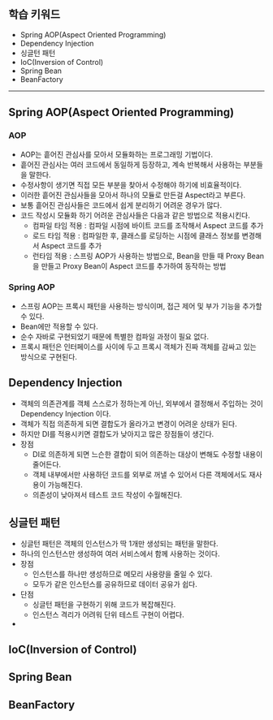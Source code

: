 ## 학습 키워드

- Spring AOP(Aspect Oriented Programming)
- Dependency Injection
- 싱글턴 패턴
- IoC(Inversion of Control)
- Spring Bean
- BeanFactory

<hr>


## Spring AOP(Aspect Oriented Programming) 
### AOP
- AOP는 흩어진 관심사를 모아서 모듈화하는 프로그래밍 기법이다.
- 흩어진 관심사는 여러 코드에서 동일하게 등장하고, 계속 반복해서 사용하는 부분들을 말한다.
- 수정사항이 생기면 직접 모든 부분을 찾아서 수정해야 하기에 비효율적이다.
- 이러한 흩어진 관심사들을 모아서 하나의 모듈로 만든걸 Aspect라고 부른다.
- 보통 흩어진 관심사들은 코드에서 쉽게 분리하기 어려운 경우가 많다.
- 코드 작성시 모듈화 하기 어려운 관심사들은 다음과 같은 방법으로 적용시킨다.
  - 컴파일 타임 적용 : 컴파일 시점에 바이트 코드를 조작해서 Aspect 코드를 추가
  - 로드 타임 적용 : 컴파일한 후, 클래스를 로딩하는 시점에 클래스 정보를 변경해서 Aspect 코드를 추가
  - 런타임 적용 : 스프링 AOP가 사용하는 방법으로, Bean을 만들 때 Proxy Bean을 만들고 Proxy Bean이 Aspect 코드를 추가하여 동작하는 방법
### Spring AOP
- 스프링 AOP는 프록시 패턴을 사용하는 방식이며, 접근 제어 및 부가 기능을 추가할 수 있다.
- Bean에만 적용할 수 있다.
- 순수 자바로 구현되었기 때문에 특별한 컴파일 과정이 필요 없다.
- 프록시 패턴은 인터페이스를 사이에 두고 프록시 객체가 진짜 객체를 감싸고 있는 방식으로 구현된다.

## Dependency Injection 
- 객체의 의존관계를 객체 스스로가 정하는게 아닌, 외부에서 결정해서 주입하는 것이 Dependency Injection 이다.
- 객체가 직접 의존하게 되면 결합도가 올라가고 변경이 어려운 상태가 된다.
- 하지만 DI를 적용시키면 결합도가 낮아지고 많은 장점들이 생긴다.
- 장점
  - DI로 의존하게 되면 느슨한 결합이 되어 의존하는 대상이 변해도 수정할 내용이 줄어든다.
  - 객체 내부에서만 사용하던 코드를 외부로 꺼낼 수 있어서 다른 객체에서도 재사용이 가능해진다.
  - 의존성이 낮아져서 테스트 코드 작성이 수월해진다.



## 싱글턴 패턴 
- 싱글턴 패턴은 객체의 인스턴스가 딱 1개만 생성되는 패턴을 말한다.
- 하나의 인스턴스만 생성하여 여러 서비스에서 함께 사용하는 것이다.
- 장점
  - 인스턴스를 하나만 생성하므로 메모리 사용량을 줄일 수 있다.
  - 모두가 같은 인스턴스를 공유하므로 데이터 공유가 쉽다.
- 단점
  - 싱글턴 패턴을 구현하기 위해 코드가 복잡해진다.
  - 인스턴스 격리가 어려워 단위 테스트 구현이 어렵다.
- 

## IoC(Inversion of Control)

## Spring Bean 

## BeanFactory 
